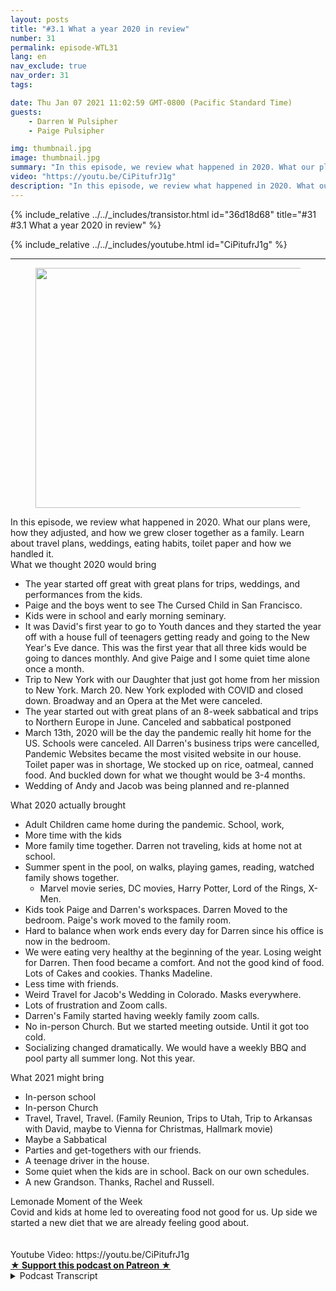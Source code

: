 ```yaml
---
layout: posts
title: "#3.1 What a year 2020 in review"
number: 31
permalink: episode-WTL31
lang: en
nav_exclude: true
nav_order: 31
tags:

date: Thu Jan 07 2021 11:02:59 GMT-0800 (Pacific Standard Time)
guests:
    - Darren W Pulsipher
    - Paige Pulsipher

img: thumbnail.jpg
image: thumbnail.jpg
summary: "In this episode, we review what happened in 2020. What our plans were, how they adjusted, and how we grew closer together as a family. Learn about travel plans, weddings, eating habits, toilet paper, and how we handled it."
video: "https://youtu.be/CiPitufrJ1g"
description: "In this episode, we review what happened in 2020. What our plans were, how they adjusted, and how we grew closer together as a family. Learn about travel plans, weddings, eating habits, toilet paper, and how we handled it."
---
```


<div>
{% include_relative ../../_includes/transistor.html id="36d18d68" title="#31 #3.1 What a year 2020 in review" %}

{% include_relative ../../_includes/youtube.html id="CiPitufrJ1g" %}
</div>

---

<html><head></head><body><div><figure data-trix-attachment="{&quot;contentType&quot;:&quot;image&quot;,&quot;height&quot;:384,&quot;url&quot;:&quot;https://lh3.googleusercontent.com/-9CrIJVESNL4/XnrMdc7hQaI/AAAAAAAB7IY/Lu8FERrzhncUdklWSjFv8fqkvgmfj48UgCK8BGAsYHg/s512/2020-03-24.jpg&quot;,&quot;width&quot;:512}" data-trix-content-type="image" class="attachment attachment--preview"><img src="./image0.jpg" width="512" height="384"><figcaption class="attachment__caption"></figcaption></figure></div><div>In this episode, we review what happened in 2020. What our plans were, how they adjusted, and how we grew closer together as a family. Learn about travel plans, weddings, eating habits, toilet paper and how we handled it.</div><div>What we thought 2020 would bring</div><ul><li>The year started off great with great plans for trips, weddings, and performances from the kids.</li><li>Paige and the boys went to see The Cursed Child in San Francisco.</li><li>Kids were in school and early morning seminary.</li><li>It was David's first year to go to Youth dances and they started the year off with a house full of teenagers getting ready and going to the New Year's Eve dance. This was the first year that all three kids would be going to dances monthly. And give Paige and I some quiet time alone once a month.</li><li>Trip to New York with our Daughter that just got home from her mission to New York. March 20. New York exploded with COVID and closed down. Broadway and an Opera at the Met were canceled.</li><li>The year started out with great plans of an 8-week sabbatical and trips to Northern Europe in June. Canceled and sabbatical postponed</li><li>March 13th, 2020 will be the day the pandemic really hit home for the US. Schools were canceled. All Darren's business trips were cancelled, Pandemic Websites became the most visited website in our house. Toilet paper was in shortage, We stocked up on rice, oatmeal, canned food. And buckled down for what we thought would be 3-4 months.</li><li>Wedding of Andy and Jacob was being planned and re-planned</li></ul><div>What 2020 actually brought</div><ul><li>Adult Children came home during the pandemic. School, work,</li><li>More time with the kids</li><li>More family time together. Darren not traveling, kids at home not at school.</li><li>Summer spent in the pool, on walks, playing games, reading, watched family shows together.&nbsp;<ul><li>Marvel movie series, DC movies, Harry Potter, Lord of the Rings, X-Men.</li></ul></li><li>Kids took Paige and Darren's workspaces. Darren Moved to the bedroom. Paige's work moved to the family room.</li><li>Hard to balance when work ends every day for Darren since his office is now in the bedroom.</li><li>We were eating very healthy at the beginning of the year. Losing weight for Darren. Then food became a comfort. And not the good kind of food. Lots of Cakes and cookies. Thanks Madeline.</li><li>Less time with friends.</li><li>Weird Travel for Jacob's Wedding in Colorado. Masks everywhere.</li><li>Lots of frustration and Zoom calls.</li><li>Darren's Family started having weekly family zoom calls.</li><li>No in-person Church. But we started meeting outside. Until it got too cold.</li><li>Socializing changed dramatically. We would have a weekly BBQ and pool party all summer long. Not this year.</li></ul><div>What 2021 might bring</div><ul><li>In-person school</li><li>In-person Church</li><li>Travel, Travel, Travel. (Family Reunion, Trips to Utah, Trip to Arkansas with David, maybe to Vienna for Christmas, Hallmark movie)</li><li>Maybe a Sabbatical</li><li>Parties and get-togethers with our friends.</li><li>A teenage driver in the house.&nbsp;</li><li>Some quiet when the kids are in school. Back on our own schedules.</li><li>A new Grandson. Thanks, Rachel and Russell.</li></ul><div>Lemonade Moment of the Week</div><div>Covid and kids at home led to overeating food not good for us. Up side we started a new diet that we are already feeling good about.</div><div><br><br>Youtube Video: https://youtu.be/CiPitufrJ1g</div>
<strong>
  <a href="https://www.patreon.com/wheresthelemonade" target="_donate" rel="payment" title="★ Support this podcast on Patreon ★">★ Support this podcast on Patreon ★</a>
</strong></body></html>

<details>
<summary> Podcast Transcript </summary>

<p></p>

</details>
